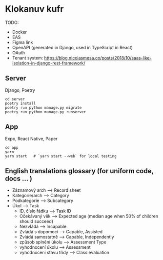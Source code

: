 # Klokanuv kufr

TODO:
- Docker
- EAS
- Figma link
- OpenAPI (generated in Django, used in TypeScript in React)
- OAuth
- Tenant system: https://blog.nicolasmesa.co/posts/2018/10/saas-like-isolation-in-django-rest-framework/

## Server
Django, Poetry

```
cd server
poetry install
poetry run python manage.py migrate
poetry run python manage.py runserver
```

## App
Expo, React Native, Paper

```
cd app
yarn
yarn start   # `yarn start --web` for local testing
```

## English translations glossary (for uniform code, docs ... )
- Záznamový arch --> Record sheet
- Kategorie/arch --> Category
- Podkategorie --> Subcategory
- Úkol --> Task
  - ID, číslo řádku --> Task ID
  - Očekávaný věk --> Expected age (median age when 50% of children should succeed)
  - Nezvládá --> Incapable
  - Zvládá s dopomocí --> Capable, Assisted
  - Zvládá samostatně --> Capable, Independently
  - způsob splnění úkolu --> Assessment Type
  - vyhodnocení úkolu --> Assessment
  - vyhodnocení stavu třídy --> Class evaluation

